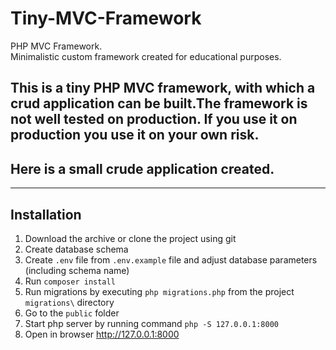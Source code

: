 # Tiny-MVC-Framework
PHP MVC Framework. <br>
Minimalistic custom framework created for educational purposes.


## This is a tiny PHP MVC framework, with which a crud application can be built.The framework is not well tested on production. If you use it on production you use it on your own risk.

## Here is a small crude application created.

----
## Installation

1. Download the archive or clone the project using git
2. Create database schema
3. Create `.env` file from `.env.example` file and adjust database parameters (including schema name)
4. Run `composer install`
5. Run migrations by executing `php migrations.php` from the project `migrations\` directory
6. Go to the `public` folder 
7. Start php server by running command `php -S 127.0.0.1:8000` 
8. Open in browser http://127.0.0.1:8000

